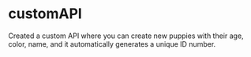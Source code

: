 # customAPI

Created a custom API where you can create new puppies with their age, color, name, and it automatically generates a unique ID number.
